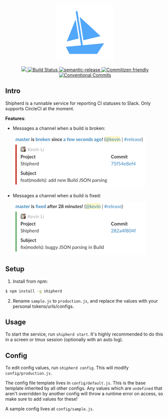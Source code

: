 <p align='center'>
  <img src='https://raw.githubusercontent.com/jiaweihli/shipherd/meta/images/noun_731060_51A7F9.png' width='180px' alt='Shipherd'>
</p>

<p align='center'>
  <a href='https://www.npmjs.com/package/shipherd'>
    <img src='https://badge.fury.io/js/shipherd.svg alt='npm version'>
  </a>

  <a href='https://circleci.com/gh/jiaweihli/shipherd'>
    <img src='https://circleci.com/gh/jiaweihli/shipherd.svg?style=shield' alt='Build Status'>
  </a>

  <a href='https://github.com/semantic-release/semantic-release'>
    <img src='https://img.shields.io/badge/%20%20%F0%9F%93%A6%F0%9F%9A%80-semantic--release-e10079.svg' alt='semantic-release'>
  </a>

  <a href='http://commitizen.github.io/cz-cli/'>
    <img src='https://img.shields.io/badge/commitizen-friendly-brightgreen.svg' alt='Commitizen friendly'>
  </a>

  <a href='https://conventionalcommits.org'>
    <img src='https://img.shields.io/badge/Conventional%20Commits-1.0.0-green.svg' alt='Conventional Commits'>
  </a>
</p>

## Intro

Shipherd is a runnable service for reporting CI statuses to Slack.  Only supports CircleCI at the 
moment.

**Features**:
  - Messages a channel when a build is broken:
    <p>
      <img src='https://raw.githubusercontent.com/jiaweihli/shipherd/meta/images/shipherd_broken.png' width='420px' alt='Build broken'>
    </p>
  - Messages a channel when a build is fixed:
    <p>
      <img src='https://raw.githubusercontent.com/jiaweihli/shipherd/meta/images/shipherd_fixed.png' width='420px' alt='Build fixed'>
    </p>

## Setup

1. Install from npm:

```bash
$ npm install -g shipherd
```

2. Rename `sample.js` to `production.js`, and replace the values with your personal
tokens/urls/configs.

## Usage

To start the service, run `shipherd start`.  It's highly recommended to do this in a screen or tmux
session (optionally with an auto log).

## Config

To edit config values, run `shipherd config`.  This will modify `config/production.js`.

The config file template lives in `config/default.js`.  This is the base template inherited by all
other configs.  Any values which are `undefined` that aren't overridden by another config will throw
a runtime error on access, so make sure to add values for these!

A sample config lives at `config/sample.js`.
